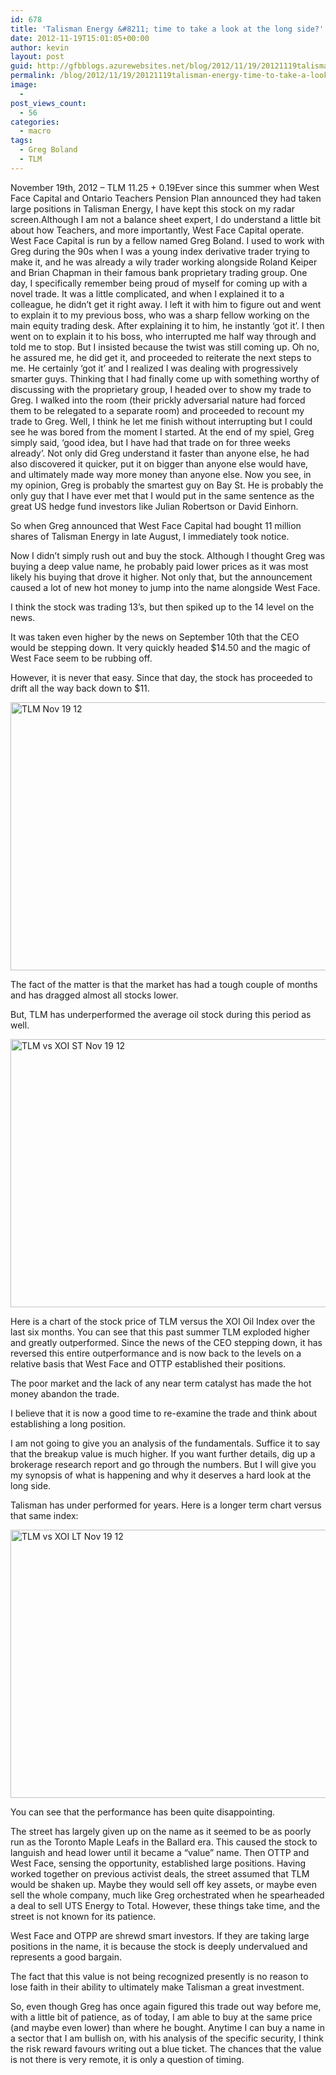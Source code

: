 ```yaml
---
id: 678
title: 'Talisman Energy &#8211; time to take a look at the long side?'
date: 2012-11-19T15:01:05+00:00
author: kevin
layout: post
guid: http://gfbblogs.azurewebsites.net/blog/2012/11/19/20121119talisman-energy-time-to-take-a-look-at-the-long-side-html/
permalink: /blog/2012/11/19/20121119talisman-energy-time-to-take-a-look-at-the-long-side-html/
image:
  - 
post_views_count:
  - 56
categories:
  - macro
tags:
  - Greg Boland
  - TLM
---
```

<div>
  November 19th, 2012 &#8211; TLM 11.25 + 0.19Ever since this summer when West Face Capital and Ontario Teachers Pension Plan announced they had taken large positions in Talisman Energy, I have kept this stock on my radar screen.Although I am not a balance sheet expert, I do understand a little bit about how Teachers, and more importantly, West Face Capital operate. West Face Capital is run by a fellow named Greg Boland. I used to work with Greg during the 90s when I was a young index derivative trader trying to make it, and he was already a wily trader working alongside Roland Keiper and Brian Chapman in their famous bank proprietary trading group. One day, I specifically remember being proud of myself for coming up with a novel trade. It was a little complicated, and when I explained it to a colleague, he didn&#8217;t get it right away. I left it with him to figure out and went to explain it to my previous boss, who was a sharp fellow working on the main equity trading desk. After explaining it to him, he instantly &#8216;got it&#8217;. I then went on to explain it to his boss, who interrupted me half way through and told me to stop. But I insisted because the twist was still coming up. Oh no, he assured me, he did get it, and proceeded to reiterate the next steps to me. He certainly &#8216;got it&#8217; and I realized I was dealing with progressively smarter guys. Thinking that I had finally come up with something worthy of discussing with the proprietary group, I headed over to show my trade to Greg. I walked into the room (their prickly adversarial nature had forced them to be relegated to a separate room) and proceeded to recount my trade to Greg. Well, I think he let me finish without interrupting but I could see he was bored from the moment I started. At the end of my spiel, Greg simply said, &#8216;good idea, but I have had that trade on for three weeks already&#8217;. Not only did Greg understand it faster than anyone else, he had also discovered it quicker, put it on bigger than anyone else would have, and ultimately made way more money than anyone else. Now you see, in my opinion, Greg is probably the smartest guy on Bay St. He is probably the only guy that I have ever met that I would put in the same sentence as the great US hedge fund investors like Julian Robertson or David Einhorn.</p> 
  
  <p>
    So when Greg announced that West Face Capital had bought 11 million shares of Talisman Energy in late August, I immediately took notice.
  </p>
  
  <p>
    Now I didn&#8217;t simply rush out and buy the stock. Although I thought Greg was buying a deep value name, he probably paid lower prices as it was most likely his buying that drove it higher. Not only that, but the announcement caused a lot of new hot money to jump into the name alongside West Face.
  </p>
  
  <p>
    I think the stock was trading 13&#8217;s, but then spiked up to the 14 level on the news.
  </p>
  
  <p>
    It was taken even higher by the news on September 10th that the CEO would be stepping down. It very quickly headed $14.50 and the magic of West Face seem to be rubbing off.
  </p>
  
  <p>
    However, it is never that easy. Since that day, the stock has proceeded to drift all the way back down to $11.
  </p>
  
  <p>
    <img class="aligncenter" style="margin-left: auto;margin-right: auto" title="TLM Nov 19 12.jpg" alt="TLM Nov 19 12" src="/static/500f3df9e4b006cb9ec150a3/50c60ecbe4b026203261b4d3/50c60ed3e4b026203261c294/1353337260413/TLM%20Nov%2019%2012.jpg/1000w" width="600" height="429" border="0" />
  </p>
  
  <p>
    The fact of the matter is that the market has had a tough couple of months and has dragged almost all stocks lower.
  </p>
  
  <p>
    But, TLM has underperformed the average oil stock during this period as well.
  </p>
  
  <p>
    <img class="aligncenter" style="margin-left: auto;margin-right: auto" title="TLM vs XOI ST Nov 19 12.jpg" alt="TLM vs XOI ST Nov 19 12" src="/static/500f3df9e4b006cb9ec150a3/50c60ecbe4b026203261b4d3/50c60ed3e4b026203261c295/1353337262207/TLM%20vs%20XOI%20ST%20Nov%2019%2012.jpg/1000w" width="600" height="429" border="0" />
  </p>
  
  <p>
    Here is a chart of the stock price of TLM versus the XOI Oil Index over the last six months. You can see that this past summer TLM exploded higher and greatly outperformed. Since the news of the CEO stepping down, it has reversed this entire outperformance and is now back to the levels on a relative basis that West Face and OTTP established their positions.
  </p>
  
  <p>
    The poor market and the lack of any near term catalyst has made the hot money abandon the trade.
  </p>
  
  <p>
    I believe that it is now a good time to re-examine the trade and think about establishing a long position.
  </p>
  
  <p>
    I am not going to give you an analysis of the fundamentals. Suffice it to say that the breakup value is much higher. If you want further details, dig up a brokerage research report and go through the numbers. But I will give you my synopsis of what is happening and why it deserves a hard look at the long side.
  </p>
  
  <p>
    Talisman has under performed for years. Here is a longer term chart versus that same index:
  </p>
  
  <p>
    <img class="aligncenter" style="margin-left: auto;margin-right: auto" title="TLM vs XOI LT Nov 19 12.gif" alt="TLM vs XOI LT Nov 19 12" src="/static/500f3df9e4b006cb9ec150a3/50c60ecbe4b026203261b4d3/50c60ed3e4b026203261c296/1353337263093/TLM%20vs%20XOI%20LT%20Nov%2019%2012.gif/1000w" width="600" height="429" border="0" />
  </p>
  
  <p>
    You can see that the performance has been quite disappointing.
  </p>
  
  <p>
    The street has largely given up on the name as it seemed to be as poorly run as the Toronto Maple Leafs in the Ballard era. This caused the stock to languish and head lower until it became a &#8220;value&#8221; name. Then OTTP and West Face, sensing the opportunity, established large positions. Having worked together on previous activist deals, the street assumed that TLM would be shaken up. Maybe they would sell off key assets, or maybe even sell the whole company, much like Greg orchestrated when he spearheaded a deal to sell UTS Energy to Total. However, these things take time, and the street is not known for its patience.
  </p>
  
  <p>
    West Face and OTPP are shrewd smart investors. If they are taking large positions in the name, it is because the stock is deeply undervalued and represents a good bargain.
  </p>
  
  <p>
    The fact that this value is not being recognized presently is no reason to lose faith in their ability to ultimately make Talisman a great investment.
  </p>
  
  <p>
    So, even though Greg has once again figured this trade out way before me, with a little bit of patience, as of today, I am able to buy at the same price (and maybe even lower) than where he bought. Anytime I can buy a name in a sector that I am bullish on, with his analysis of the specific security, I think the risk reward favours writing out a blue ticket. The chances that the value is not there is very remote, it is only a question of timing.
  </p>
</div>
